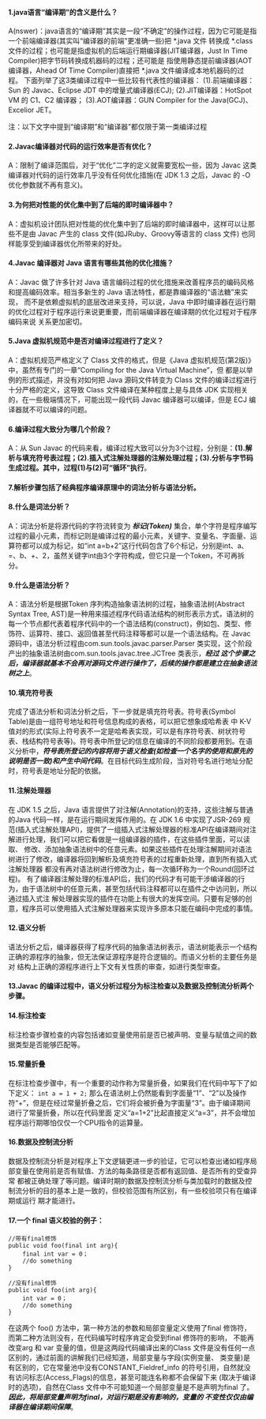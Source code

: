 #### 1.java语言“编译期”的含义是什么？
A(nswer)：java语言的“编译期”其实是一段“不确定”的操作过程，因为它可能是指一个前端编译器(其实叫“编译器的前端”更准确一些)把 *.java 文件
转换成 *.class 文件的过程；也可能是指虚拟机的后端运行期编译器(JIT编译器，Just In Time Compiler)把字节码转换成机器码的过程；还可能是
指使用静态提前编译器(AOT编译器，Ahead Of Time Compiler)直接把 *.java 文件编译成本地机器码的过程。
  下面列举了这3类编译过程中一些比较有代表性的编译器：
  (1).前端编译器：Sun 的 Javac、Eclipse JDT 中的增量式编译器(ECJ);
  (2).JIT编译器：HotSpot VM 的 C1、C2 编译器；
  (3).AOT编译器：GUN Compiler for the Java(GCJ)、Excelior JET。

注：以下文字中提到“编译期”和“编译器”都仅限于第一类编译过程
#### 2.Javac编译器对代码的运行效率是否有优化？
A：限制了编译范围后，对于“优化”二字的定义就需要宽松一些，因为 Javac 这类编译器对代码的运行效率几乎没有任何优化措施(在 JDK 1.3 之后，Javac 
的 -O 优化参数就不再有意义)。

#### 3.为何把对性能的优化集中到了后端的即时编译器中？
A：虚拟机设计团队把对性能的优化集中到了后端的即时编译器中，这样可以让那些不是由 Javac 产生的 class 文件(如JRuby、Groovy等语言的 class 文件)
也同样能享受到编译器优化所带来的好处。

#### 4.Javac 编译器对 Java 语言有哪些其他的优化措施？
A：Javac 做了许多针对 Java 语言编码过程的优化措施来改善程序员的编码风格和提高编码效率。相当多新生的 Java 语法特性，都是靠编译器的“语法糖”来实现，
而不是依赖虚拟机的底层改进来支持，可以说，Java 中即时编译器在运行期的优化过程对于程序运行来说更重要，而前端编译器在编译期的优化过程对于程序编码来说
关系更加密切。

#### 5.Java 虚拟机规范中是否对编译过程进行了定义？
A：虚拟机规范严格定义了 Class 文件的格式，但是《Java 虚拟机规范(第2版)》中，虽然有专门的一章“Compiling for the Java Virtual Machine”，但
都是以举例的形式描述，并没有对如何把 Java 源码文件转变为 Class 文件的编译过程进行十分严格的定义，这导致 Class 文件编译在某种程度上是与具体 JDK
实现相关的，在一些极端情况下，可能出现一段代码 Javac 编译器可以编译，但是 ECJ 编译器就不可以编译的问题。

#### 6.编译过程大致分为哪几个阶段？
A：从 Sun Javac 的代码来看，编译过程大致可以分为3个过程，分别是：**(1).解析与填充符号表过程；(2).插入式注解处理器的注解处理过程；(3).分析与字节码
生成过程。其中，过程(1)与(2)可“循环”执行**。

#### 7.解析步骤包括了经典程序编译原理中的词法分析与语法分析。

#### 8.什么是词法分析？
A：词法分析是将源代码的字符流转变为 ***标记(Token)*** 集合，单个字符是程序编写过程的最小元素，而标记则是编译过程的最小元素，关键字、变量名、字面量、运算符都可以成为标记，如“int a=b+2”这行代码包含了6个标记，分别是int、a、=、b、+、2，虽然关键字int由3个字符构成，但它只是一个Token，不可再拆分。

#### 9.什么是语法分析？
A：语法分析是根据Token 序列构造抽象语法树的过程，抽象语法树(Abstract Syntax Tree, AST)是一种用来描述程序代码语法结构的树形表示方式，语法树的
每一个节点都代表着程序代码中的一个语法结构(construct)，例如包、类型、修饰符、运算符、接口、返回值甚至代码注释等都可以是一个语法结构。在 Javac
源码中，语法分析过程由com.sun.tools.javac.parser.Parser 类实现，这个阶段产出的抽象语法树由com.sun.tools.javac.tree.JCTree 类表示，***经过
这个步骤之后，编译器就基本不会再对源码文件进行操作了，后续的操作都是建立在抽象语法树之上***。

#### 10.填充符号表
  完成了语法分析和词法分析之后，下一步就是填充符号表。符号表(Symbol Table)是由一组符号地址和符号信息构成的表格，可以把它想象成哈希表
中 K-V 值对的形式(实际上符号表不一定是哈希表实现，可以是有序符号表、树状符号表、栈结构符号表等)。符号表中所登记的信息在编译的不同阶段都要用到。在语
义分析中，***符号表所登记的内容将用于语义检查(如检查一个名字的使用和原先的说明是否一致)和产生中间代码***。在目标代码生成阶段，当对符号名进行地址分配时，符号表是地址分配的依据。

#### 11.注解处理器
  在 JDK 1.5 之后，Java 语言提供了对注解(Annotation)的支持，这些注解与普通的Java 代码一样，是在运行期间发挥作用的。在 JDK 1.6 中实现了JSR-269 
规范(插入式注解处理API)，提供了一组插入式注解处理器的标准API在编译期间对注解进行处理，我们可以把它看做是一组编译器的插件，在这些插件里面，可以读取、
修改、添加抽象语法树中的任意元素。如果这些插件在处理注解期间对语法树进行了修改，编译器将回到解析及填充符号表的过程重新处理，直到所有插入式注解处理器
都没有再对语法树进行修改为止，每一次循环称为一个Round(回环过程)。
  有了编译器注解处理的标准API后，我们的代码才有可能干涉编译器的行为，由于语法树中的任意元素，甚至包括代码注释都可以在插件之中访问到，所以通过插入式注
解处理器实现的插件在功能上有很大的发挥空间。只要有足够的创意，程序员可以使用插入式注解处理器来实现许多原本只能在编码中完成的事情。

#### 12.语义分析
  语法分析之后，编译器获得了程序代码的抽象语法树表示，语法树能表示一个结构正确的源程序的抽象，但无法保证源程序是符合逻辑的。而语义分析的主要任务是对
结构上正确的源程序进行上下文有关性质的审查，如进行类型审查。

#### 13.Javac 的编译过程中，语义分析过程分为标注检查以及数据及控制流分析两个步骤。

#### 14.标注检查
  标注检查步骤检查的内容包括诸如变量使用前是否已被声明、变量与赋值之间的数据类型是否能够匹配等。
  
#### 15.常量折叠
  在标注检查步骤中，有一个重要的动作称为常量折叠，如果我们在代码中写下了如下定义： 
  `int a = 1 + 2;`
那么在语法树上仍然能看到字面量“1”、“2”以及操作符“+”，但是在经过常量折叠之后，它们将会被折叠为字面量“3”。由于编译期间进行了常量折叠，所以在代码里面
定义“a=1+2”比起直接定义“a=3”，并不会增加程序运行期哪怕仅仅一个CPU指令的运算量。

#### 16.数据及控制流分析
  数据及控制流分析是对程序上下文逻辑更进一步的验证，它可以检查出诸如程序局部变量在使用前是否有赋值、方法的每条路径是否都有返回值、是否所有的受查异常
都被正确处理了等问题。编译时期的数据及控制流分析与类加载时的数据及控制流分析的目的基本上是一致的，但校验范围有所区别，有一些校验项只有在编译期或运行
期才能进行。

#### 17.一个 final 语义校验的例子：
   ```
   //带有final修饰
   public void foo(final int arg){
       final int var = 0；
       //do something
   }
   
   //没有final修饰
   public void foo(int arg){
       int var = 0；
       //do something
   }
   ```
   在这两个 foo() 方法中，第一种方法的参数和局部变量定义使用了final 修饰符，而第二种方法则没有，在代码编写时程序肯定会受到final 修饰符的影响，
 不能再改变arg 和 var 变量的值，但是这两段代码编译出来的Class 文件是没有任何一点区别的，通过前面的讲解我们已经知道，局部变量与字段(实例变量、
 类变量)是有区别的，它在常量池中没有CONSTANT_Fieldref_info 的符号引用，自然就没有访问标志(Access_Flags)的信息，甚至可能连名称都不会保留下来
 (取决于编译时的选项)，自然在Class 文件中不可能知道一个局部变量是不是声明为final 了。***因此，将局部变量声明为final，对运行期是没有影响的，变量的
 不变性仅仅由编译器在编译期间保障***。
  
















